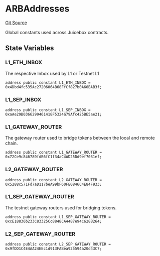 # ARBAddresses
[Git Source](https://github.com/Bananapus/nana-suckers/blob/faba69dd26a284c037886fb39a0fe6a34055e8dd/src/libraries/ARBAddresses.sol)

Global constants used across Juicebox contracts.


## State Variables
### L1_ETH_INBOX
The respective Inbox used by L1 or Testnet L1


```solidity
address public constant L1_ETH_INBOX = 0x4Dbd4fc535Ac27206064B68FfCf827b0A60BAB3f;
```


### L1_SEP_INBOX

```solidity
address public constant L1_SEP_INBOX = 0xaAe29B0366299461418F5324a79Afc425BE5ae21;
```


### L1_GATEWAY_ROUTER
The gateway router used to bridge tokens between the local and remote chain.


```solidity
address public constant L1_GATEWAY_ROUTER = 0x72Ce9c846789fdB6fC1f34aC4AD25Dd9ef7031ef;
```


### L2_GATEWAY_ROUTER

```solidity
address public constant L2_GATEWAY_ROUTER = 0x5288c571Fd7aD117beA99bF60FE0846C4E84F933;
```


### L1_SEP_GATEWAY_ROUTER
The testnet gateway routers used for bridging tokens.


```solidity
address public constant L1_SEP_GATEWAY_ROUTER = 0xcE18836b233C83325Cc8848CA4487e94C6288264;
```


### L2_SEP_GATEWAY_ROUTER

```solidity
address public constant L2_SEP_GATEWAY_ROUTER = 0x9fDD1C4E4AA24EEc1d913FABea925594a20d43C7;
```


